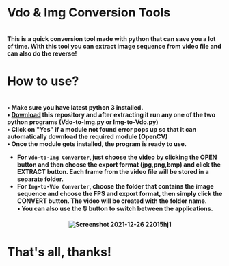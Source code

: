 # Vdo & Img Conversion Tools
<br><b>This is a quick conversion tool made with python that can save you a lot of time. With this tool you can extract image sequence from video file and can also do the reverse!
</br>
# How to use?
<br>• Make sure you have latest python 3 installed.
<br>• [Download](https://github.com/Akascape/Vdo-Img-Conversion-Tools/archive/refs/heads/main.zip) this repository and after extracting it run any one of the two python programs (Vdo-to-Img.py or Img-to-Vdo.py)
<br>• Click on "Yes" if a module not found error pops up so that it can automatically download the required module (OpenCV)
<br>• Once the module gets installed, the program is ready to use.
- For `Vdo-to-Img Converter`, just choose the video by clicking the OPEN button and then choose the export format (jpg,png,bmp) and click the EXTRACT button. Each frame from the video file will be stored in a separate folder.
- For `Img-to-Vdo Converter`, choose the folder that contains the image sequence and choose the FPS and export format, then simply click the CONVERT button. The video will be created with the folder name.
<br>• You can also use the 🔃 button to switch between the applications.
<br><p align='center'>![Screenshot 2021-12-26 22015hj1](https://user-images.githubusercontent.com/89206401/147751123-62c21abb-ccde-4964-b750-ba37b6cd5be2.png)</p>
# That's all, thanks!
